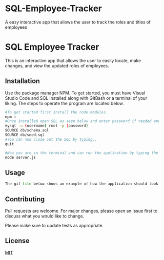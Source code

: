 # SQL-Employee-Tracker
A easy interactive app that allows the user to track the roles and titles of employees
# SQL Employee Tracker

This is an interactive app that allows the user to easily locate, make changes, and view the updated roles of employees.

## Installation

Use the package manager NPM. To get started, you must have Visual Studio Code and SQL installed along with GitBash or a terminal of your liking. The steps to operate the program are located below.

```bash 
#To get started first install the node modules.
npm i
#Once installed open SQL as seen below and enter password if needed and open the source files.
mysql -u (username) root -p (password)
SOURCE db/schema.sql
SOURCE db/seed.sql
#You can now close out the SQL by typing..
quit

#Now you are in the terminal and can run the application by typing the following below. The program will begin and direct the user to go through the application once completed.
node server.js
```

## Usage

```python
The gif file below shows an example of how the application should look.
```

## Contributing
Pull requests are welcome. For major changes, please open an issue first to discuss what you would like to change.

Please make sure to update tests as appropriate.

## License
[MIT](https://choosealicense.com/licenses/mit/)
